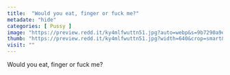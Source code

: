 ```yaml
---
title:  "Would you eat, finger or fuck me?"
metadate: "hide"
categories: [ Pussy ]
image: "https://preview.redd.it/ky4mlfwuttn51.jpg?auto=webp&s=9b7290a9e53356a01c9b27b477377ada5fbf420e"
thumb: "https://preview.redd.it/ky4mlfwuttn51.jpg?width=640&crop=smart&auto=webp&s=da80866e01a8c5ca931c1e4bc8b54c70ea7db1d2"
visit: ""
---
```

Would you eat, finger or fuck me?
